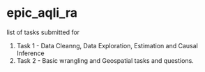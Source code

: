 # epic_aqli_ra

list of tasks submitted for     
1. Task 1 - Data Cleanng, Data Exploration, Estimation and Causal Inference      
2. Task 2 - Basic wrangling and Geospatial tasks and questions.